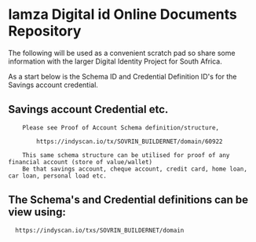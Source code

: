 # Iamza Digital id Online Documents Repository

The following will be used as a convenient scratch pad so share some information with the larger Digital Identity Project for South Africa.

As a start below is the  Schema ID and Credential Definition ID's for the Savings account credential.


   ## Savings account Credential etc.

        Please see Proof of Account Schema definition/structure,
        	
        	https://indyscan.io/tx/SOVRIN_BUILDERNET/domain/60922
        	
        This same schema structure can be utilised for proof of any financial account (store of value/wallet)
		Be that savings account, cheque account, credit card, home loan, car loan, personal load etc.

		

   ## The Schema's and Credential definitions can be view using:
	  https://indyscan.io/txs/SOVRIN_BUILDERNET/domain